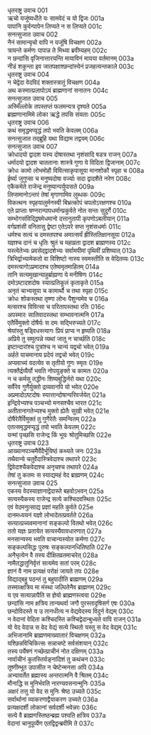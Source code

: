 धृतराष्ट्र उवाच	001  
ऋचो यजूंष्यधीते यः सामवेदं च यो द्विजः	001a  
पापानि कुर्वन्पापेन लिप्यते न स लिप्यते	001c  
सनत्सुजात उवाच	002  
नैनं सामान्यृचो वापि न यजूंषि विचक्षण	002a  
त्रायन्ते कर्मणः पापान्न ते मिथ्या ब्रवीम्यहम्	002c  
न छन्दांसि वृजिनात्तारयन्ति मायाविनं मायया वर्तमानम्	003a  
नीडं शकुन्ता इव जातपक्षाश्छन्दांस्येनं प्रजहत्यन्तकाले	003c  
धृतराष्ट्र उवाच	004  
न चेद्वेदा वेदविदं शक्तास्त्रातुं विचक्षण	004a  
अथ कस्मात्प्रलापोऽयं ब्राह्मणानां सनातनः	004c  
सनत्सुजात उवाच	005  
अस्मिँल्लोके तपस्तप्तं फलमन्यत्र दृश्यते	005a  
ब्राह्मणानामिमे लोका ऋद्धे तपसि संयताः	005c  
धृतराष्ट्र उवाच	006  
कथं समृद्धमप्यृद्धं तपो भवति केवलम्	006a  
सनत्सुजात तद्ब्रूहि यथा विद्याम तद्वयम्	006c  
सनत्सुजात उवाच	007  
क्रोधादयो द्वादश यस्य दोषास्तथा नृशंसादि षडत्र राजन्	007a  
धर्मादयो द्वादश चाततानाः शास्त्रे गुणा ये विदिता द्विजानाम्	007c  
क्रोधः कामो लोभमोहौ विवित्साकृपासूया मानशोकौ स्पृहा च	008a  
ईर्ष्या जुगुप्सा च मनुष्यदोषा वर्ज्याः सदा द्वादशैते नरेण	008c  
एकैकमेते राजेन्द्र मनुष्यान्पर्युपासते	009a  
लिप्समानोऽन्तरं तेषां मृगाणामिव लुब्धकः	009c  
विकत्थनः स्पृहयालुर्मनस्वी बिभ्रत्कोपं चपलोऽरक्षणश्च	010a  
एते प्राप्ताः षण्नरान्पापधर्मान्प्रकुर्वते नोत सन्तः सुदुर्गे	010c  
सम्भोगसंविद्द्विषमेधमानो दत्तानुतापी कृपणोऽबलीयान्	011a  
वर्गप्रशंसी वनितासु द्वेष्टा एतेऽपरे सप्त नृशंसधर्माः	011c  
धर्मश्च सत्यं च दमस्तपश्च अमात्सर्यं ह्रीस्तितिक्षानसूया	012a  
यज्ञश्च दानं च धृतिः श्रुतं च महाव्रता द्वादश ब्राह्मणस्य	012c  
यस्त्वेतेभ्यः प्रवसेद्द्वादशेभ्यः सर्वामपीमां पृथिवीं प्रशिष्यात्	013a  
त्रिभिर्द्वाभ्यामेकतो वा विशिष्टो नास्य स्वमस्तीति स वेदितव्यः	013c  
दमस्त्यागोऽप्रमादश्च एतेष्वमृतमाहितम्	014a  
तानि सत्यमुखान्याहुर्ब्राह्मणा ये मनीषिणः	014c  
दमोऽष्टादशदोषः स्यात्प्रतिकूलं कृताकृते	015a  
अनृतं चाभ्यसूया च कामार्थौ च तथा स्पृहा	015c  
क्रोधः शोकस्तथा तृष्णा लोभः पैशुन्यमेव च	016a  
मत्सरश्च विवित्सा च परितापस्तथा रतिः	016c  
अपस्मारः सातिवादस्तथा सम्भावनात्मनि	017a  
एतैर्विमुक्तो दोषैर्यः स दमः सद्भिरुच्यते	017c  
श्रेयांस्तु षड्विधस्त्यागः प्रियं प्राप्य न हृष्यति	018a  
अप्रिये तु समुत्पन्ने व्यथां जातु न चार्च्छति	018c  
इष्टान्दारांश्च पुत्रांश्च न चान्यं यद्वचो भवेत्	019a  
अर्हते याचमानाय प्रदेयं तद्वचो भवेत्	019c  
अप्यवाच्यं वदत्येव स तृतीयो गुणः स्मृतः	019e  
त्यक्तैर्द्रव्यैर्यो भवति नोपयुङ्क्ते च कामतः	020a  
न च कर्मसु तद्धीनः शिष्यबुद्धिर्नरो यथा	020c  
सर्वैरेव गुणैर्युक्तो द्रव्यवानपि यो भवेत्	020e  
अप्रमादोऽष्टदोषः स्यात्तान्दोषान्परिवर्जयेत्	021a  
इन्द्रियेभ्यश्च पञ्चभ्यो मनसश्चैव भारत	021c  
अतीतानागतेभ्यश्च मुक्तो ह्येतैः सुखी भवेत्	021e  
दोषैरेतैर्विमुक्तं तु गुणैरेतैः समन्वितम्	022a  
एतत्समृद्धमप्यृद्धं तपो भवति केवलम्	022c  
यन्मां पृच्छसि राजेन्द्र किं भूयः श्रोतुमिच्छसि	022e  
धृतराष्ट्र उवाच	023  
आख्यानपञ्चमैर्वेदैर्भूयिष्ठं कथ्यते जनः	023a  
तथैवान्ये चतुर्वेदास्त्रिवेदाश्च तथापरे	023c  
द्विवेदाश्चैकवेदाश्च अनृचश्च तथापरे	024a  
तेषां तु कतमः स स्याद्यमहं वेद ब्राह्मणम्	024c  
सनत्सुजात उवाच	025  
एकस्य वेदस्याज्ञानाद्वेदास्ते बहवोऽभवन्	025a  
सत्यस्यैकस्य राजेन्द्र सत्ये कश्चिदवस्थितः	025c  
एवं वेदमनुत्साद्य प्रज्ञां महति कुर्वते	025e  
दानमध्ययनं यज्ञो लोभादेतत्प्रवर्तते	026a  
सत्यात्प्रच्यवमानानां सङ्कल्पो वितथो भवेत्	026c  
ततो यज्ञः प्रतायेत सत्यस्यैवावधारणात्	027a  
मनसान्यस्य भवति वाचान्यस्योत कर्मणा	027c  
सङ्कल्पसिद्धः पुरुषः सङ्कल्पानधितिष्ठति	027e  
अनैभृत्येन वै तस्य दीक्षितव्रतमाचरेत्	028a  
नामैतद्धातुनिर्वृत्तं सत्यमेव सतां परम्	028c  
ज्ञानं वै नाम प्रत्यक्षं परोक्षं जायते तपः	028e  
विद्याद्बहु पठन्तं तु बहुपाठीति ब्राह्मणम्	029a  
तस्मात्क्षत्रिय मा मंस्था जल्पितेनैव ब्राह्मणम्	029c  
य एव सत्यान्नापैति स ज्ञेयो ब्राह्मणस्त्वया	029e  
छन्दांसि नाम क्षत्रिय तान्यथर्वा जगौ पुरस्तादृषिसर्ग एषः	030a  
छन्दोविदस्ते य उ तानधीत्य न वेद्यवेदस्य विदुर्न वेद्यम्	030c  
न वेदानां वेदिता कश्चिदस्ति कश्चिद्वेदान्बुध्यते वापि राजन्	031a  
यो वेद वेदान्न स वेद वेद्यं सत्ये स्थितो यस्तु स वेद वेद्यम्	031c  
अभिजानामि ब्राह्मणमाख्यातारं विचक्षणम्	032a  
यश्छिन्नविचिकित्सः सन्नाचष्टे सर्वसंशयान्	032c  
तस्य पर्येषणं गच्छेत्प्राचीनं नोत दक्षिणम्	033a  
नार्वाचीनं कुतस्तिर्यङ्नादिशं तु कथंचन	033c  
तूष्णीम्भूत उपासीत न चेष्टेन्मनसा अपि	034a  
अभ्यावर्तेत ब्रह्मास्य अन्तरात्मनि वै श्रितम्	034c  
मौनाद्धि स मुनिर्भवति नारण्यवसनान्मुनिः	035a  
अक्षरं तत्तु यो वेद स मुनिः श्रेष्ठ उच्यते	035c  
सर्वार्थानां व्याकरणाद्वैयाकरण उच्यते	036a  
प्रत्यक्षदर्शी लोकानां सर्वदर्शी भवेन्नरः	036c  
सत्ये वै ब्राह्मणस्तिष्ठन्ब्रह्म पश्यति क्षत्रिय	037a  
वेदानां चानुपूर्व्येण एतद्विद्वन्ब्रवीमि ते	037c  

